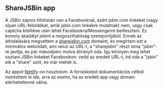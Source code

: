 ## ShareJSBin app

A JSBin sajnos tiltólistán van a Facebooknál, ezért jsbin.com linkeket (vagy olyan URL-feloldókat, amik jsbin.com linkekre mutatnak) nem, vagy csak captcha kitöltése után lehet Facebookra/Messengerre beilleszteni. Ez komoly akadályt jelent a megoszthatóság szempontjából. Ennek az áthidalására megvettem a [sharejsbin.com](http://sharejsbin.com/) domaint, és megírtam ezt a minimálos weboldalt, ami veszi az URL-t, a "sharejsbin" részt sima "jsbin"-re javítja, és pár másodperc múlva átirányít oda. Így könnyen meg lehet osztani JSBin linkeket Facebookon: vedd az eredeti URL-t, írd oda a "jsbin" elé a "share" szót, és már mehet is.  

Az appot [Netlify](https://www.netlify.com/)-on hosztolom. A forráskódot dokumentációs célból mentettem le ide, arra az esetre, ha az eredeti app vagy domain elérhetetlenné válna.  

